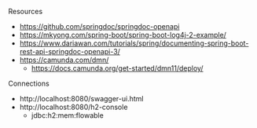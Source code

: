 Resources
* https://github.com/springdoc/springdoc-openapi
* https://mkyong.com/spring-boot/spring-boot-log4j-2-example/
* https://www.dariawan.com/tutorials/spring/documenting-spring-boot-rest-api-springdoc-openapi-3/
* https://camunda.com/dmn/
  * https://docs.camunda.org/get-started/dmn11/deploy/

Connections
* http://localhost:8080/swagger-ui.html
* http://localhost:8080/h2-console
  *   jdbc:h2:mem:flowable